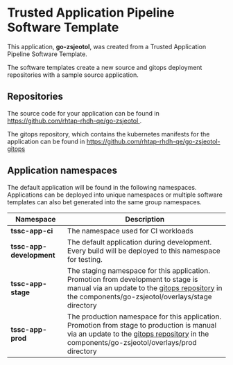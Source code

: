 # Trusted Application Pipeline Software Template

This application, **go-zsjeotol**, was created from a Trusted Application Pipeline Software Template.

The software templates create a new source and gitops deployment repositories with a sample source application. 

## Repositories

The source code for your application can be found in [https://github.com/rhtap-rhdh-qe/go-zsjeotol ](https://github.com/rhtap-rhdh-qe/go-zsjeotol ).
 
The gitops repository, which contains the kubernetes manifests for the application can be found in 
[https://github.com/rhtap-rhdh-qe/go-zsjeotol-gitops ](https://github.com/rhtap-rhdh-qe/go-zsjeotol-gitops ) 

## Application namespaces 

The default application will be found in the following namespaces. Applications can be deployed into unique namespaces or multiple software templates can also bet generated into the same group namespaces.  

|  Namespace   |  Description   |  
| -------- | -------- |
| **tssc-app-ci** | The namespace used for CI workloads |
| **tssc-app-development** | The default application during development. Every build will be deployed to this namespace for testing. |
| **tssc-app-stage** | The staging namespace for this application. Promotion from development to stage is manual via an update to the [gitops repository](https://github.com/rhtap-rhdh-qe/go-zsjeotol-gitops ) in the components/go-zsjeotol/overlays/stage directory |
| **tssc-app-prod** | The production namespace for this application. Promotion from stage to production is manual via an update to the [gitops repository](https://github.com/rhtap-rhdh-qe/go-zsjeotol-gitops ) in the components/go-zsjeotol/overlays/prod directory |